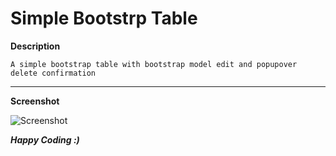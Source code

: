 Simple Bootstrp Table
==================
**Description**

	A simple bootstrap table with bootstrap model edit and popupover delete confirmation

----------
**Screenshot**

![Screenshot](https://raw.githubusercontent.com/jeysinghanbu/Simple-Bootstrap-Table/master/screenshot/Capture.PNG)




***Happy Coding :)***